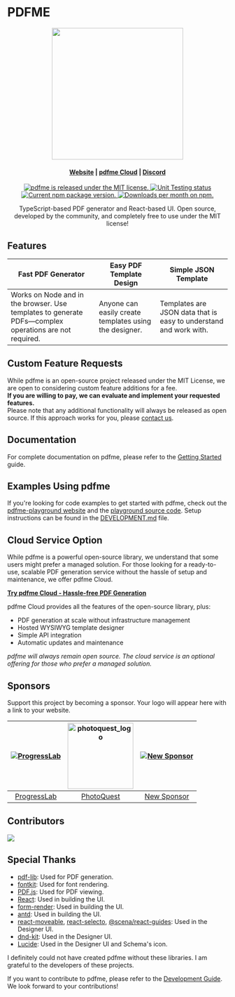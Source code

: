 # PDFME

<p align="center">
  <img src="https://raw.githubusercontent.com/pdfme/pdfme/main/website/static/img/logo.svg" width="300"/>
</p>

<h4 align="center">
  <a href="https://pdfme.com/">Website</a> |
  <a href="https://app.pdfme.com?utm_source=github&utm_content=readme-top">pdfme Cloud</a> |
  <a href="https://discord.gg/xWPTJbmgNV">Discord</a>
</h4>

<p align="center">
  <a href="https://github.com/pdfme/pdfme/blob/master/LICENSE.md">
    <img src="https://img.shields.io/badge/license-MIT-blue.svg" alt="pdfme is released under the MIT license." />
  </a>
  <a href="https://github.com/pdfme/pdfme/actions/workflows/nodejs.yml">
    <img src="https://github.com/pdfme/pdfme/workflows/Unit%20Testing/badge.svg" alt="Unit Testing status" />
  </a>
  <a href="https://www.npmjs.com/package/@pdfme/generator">
    <img src="https://img.shields.io/npm/v/@pdfme/generator.svg" alt="Current npm package version." />
  </a>
  <a href="https://npmcharts.com/compare/@pdfme/common?minimal=true">
    <img src="https://img.shields.io/npm/dm/@pdfme/common.svg" alt="Downloads per month on npm." />
  </a>
</p>

<p align="center">
  TypeScript-based PDF generator and React-based UI. Open source, developed by the community, and completely free to use under the MIT license!
</p>

## Features

| Fast PDF Generator | Easy PDF Template Design | Simple JSON Template |
| --- | --- | --- |
| Works on Node and in the browser. Use templates to generate PDFs—complex operations are not required. | Anyone can easily create templates using the designer. | Templates are JSON data that is easy to understand and work with. |

## Custom Feature Requests

While pdfme is an open-source project released under the MIT License, we are open to considering custom feature additions for a fee.  
**If you are willing to pay, we can evaluate and implement your requested features.**  
Please note that any additional functionality will always be released as open source. If this approach works for you, please [contact us](https://app.pdfme.com/contact).

## Documentation

For complete documentation on pdfme, please refer to the [Getting Started](https://pdfme.com/docs/getting-started) guide.

## Examples Using pdfme

If you're looking for code examples to get started with pdfme, check out the [pdfme-playground website](https://playground.pdfme.com/) and the [playground source code](https://github.com/pdfme/pdfme/tree/main/playground). Setup instructions can be found in the [DEVELOPMENT.md](DEVELOPMENT.md) file.

## Cloud Service Option

While pdfme is a powerful open-source library, we understand that some users might prefer a managed solution. For those looking for a ready-to-use, scalable PDF generation service without the hassle of setup and maintenance, we offer pdfme Cloud.

**[Try pdfme Cloud - Hassle-free PDF Generation](https://app.pdfme.com?utm_source=github&utm_content=readme-cloud)**

pdfme Cloud provides all the features of the open-source library, plus:

- PDF generation at scale without infrastructure management
- Hosted WYSIWYG template designer
- Simple API integration
- Automatic updates and maintenance

*pdfme will always remain open source. The cloud service is an optional offering for those who prefer a managed solution.*

## Sponsors

Support this project by becoming a sponsor. Your logo will appear here with a link to your website.

| [![ProgressLab](https://avatars.githubusercontent.com/u/103434180?s=120&v=4)](https://github.com/ProgressLabIT) | [<img src="https://github.com/user-attachments/assets/e5b1bbbe-bcc2-41bd-9d04-fcd886e62105" alt="photoquest_logo" width="150">](https://photoquest.wedding/) | [![New Sponsor](https://user-images.githubusercontent.com/10214025/90518111-e74bbb00-e198-11ea-8f88-c9e3c1aa4b5b.png)](https://github.com/sponsors/pdfme) |
| :---: | :---: | :---: |
| [ProgressLab](https://github.com/ProgressLabIT) | [PhotoQuest](https://photoquest.wedding/) | [New Sponsor](https://github.com/sponsors/pdfme) |

## Contributors

<a href="https://github.com/pdfme/pdfme/graphs/contributors">
  <img src="https://contrib.rocks/image?repo=pdfme/pdfme" />
</a>

## Special Thanks

- [pdf-lib](https://pdf-lib.js.org/): Used for PDF generation.
- [fontkit](https://github.com/foliojs/fontkit): Used for font rendering.
- [PDF.js](https://mozilla.github.io/pdf.js/): Used for PDF viewing.
- [React](https://reactjs.org/): Used in building the UI.
- [form-render](https://xrender.fun/form-render): Used in building the UI.
- [antd](https://ant.design/): Used in building the UI.
- [react-moveable](https://daybrush.com/moveable/), [react-selecto](https://github.com/daybrush/selecto), [@scena/react-guides](https://daybrush.com/guides/): Used in the Designer UI.
- [dnd-kit](https://github.com/clauderic/dnd-kit): Used in the Designer UI.
- [Lucide](https://lucide.dev/): Used in the Designer UI and Schema's icon.

I definitely could not have created pdfme without these libraries. I am grateful to the developers of these projects.

If you want to contribute to pdfme, please refer to the [Development Guide](https://pdfme.com/docs/development-guide).  
We look forward to your contributions!
